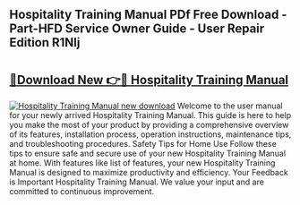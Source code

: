 ## Hospitality Training Manual PDf Free Download - Part-HFD Service Owner Guide - User Repair Edition R1Nlj

# <h2><a href="http://bc35147.oget.top/?id=Hospitality+Training+Manual">🔗Download New 👉🔴 Hospitality Training Manual</a></h2>

[![Hospitality Training Manual new download](https://i.imgur.com/5g1atiW.png)](http://bc35147.oget.top/?id=Hospitality+Training+Manual)
Welcome to the user manual for your newly arrived Hospitality Training Manual. This guide is here to help you make the most of your product by providing a comprehensive overview of its features, installation process, operation instructions, maintenance tips, and troubleshooting procedures. Safety Tips for Home Use Follow these tips to ensure safe and secure use of your new Hospitality Training Manual at home. With features like list of features, your new Hospitality Training Manual is designed to maximize productivity and efficiency. Your Feedback is Important Hospitality Training Manual. We value your input and are committed to continuous improvement.
